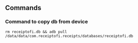 ## Commands

### Command to copy db from device

    rm receiptofi.db && adb pull /data/data/com.receiptofi.receipts/databases/receiptofi.db